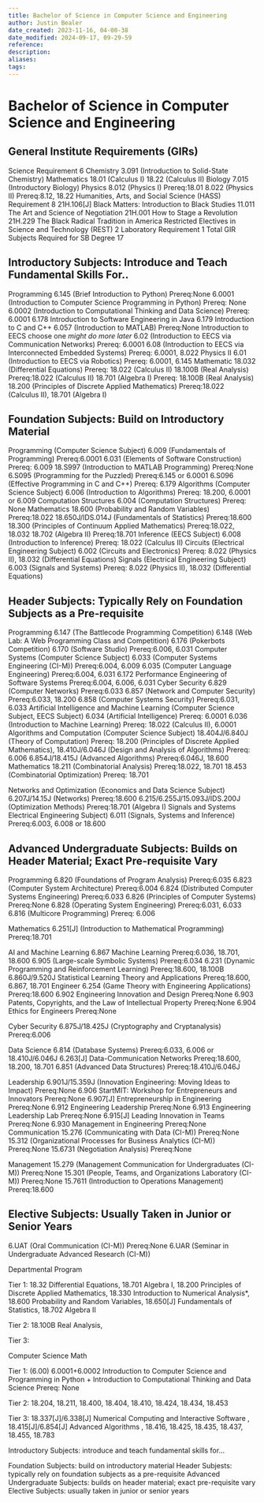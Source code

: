 ```yaml
---
title: Bachelor of Science in Computer Science and Engineering
author: Justin Bealer
date_created: 2023-11-16, 04-00-38
date_modified: 2024-09-17, 09-29-59
reference: 
description: 
aliases: 
tags: 
---
```

# Bachelor of Science in Computer Science and Engineering

## General Institute Requirements (GIRs)
Science Requirement 6
  Chemistry
    3.091 (Introduction to Solid-State Chemistry)
  Mathematics
    18.01 (Calculus I)
    18.22 (Calculus II)
  Biology
    7.015 (Introductory Biology)
  Physics
    8.012 (Physics I) Prereq:18.01
    8.022 (Physics II) Prereq:8.12, 18.22
Humanities, Arts, and Social Science (HASS) Requirement 8
  21H.106[J] Black Matters: Introduction to Black Studies
  11.011 The Art and Science of Negotiation
  21H.001 How to Stage a Revolution
  21H.229 The Black Radical Tradition in America
Restricted Electives in Science and Technology (REST) 2
Laboratory Requirement 1
Total GIR Subjects Required for SB Degree 17

## Introductory Subjects: Introduce and Teach Fundamental Skills For..

Programming
  6.145 (Brief Introduction to Python) Prereq:None
  6.0001 (Introduction to Computer Science Programming in Python) Prereq: None
  6.0002 (Introduction to Computational Thinking and Data Science) Prereq: 6.0001
  6.178 Introduction to Software Engineering in Java
  6.179 Introduction to C and C++
  6.057 (Introduction to MATLAB) Prereq:None
Introduction to EECS choose one *might do more later*
  6.02 (Introduction to EECS via Communication Networks) Prereq: 6.0001
  6.08 (Introduction to EECS via Interconnected Embedded Systems) Prereq: 6.0001, 8.022 Physics II
  6.01 (Introduction to EECS via Robotics) Prereq: 6.0001, 6.145
Mathematic
  18.032 (Differential Equations) Prereq: 18.022 (Calculus II)
  18.100B (Real Analysis) Prereq:18.022 (Calculus II)
  18.701 (Algebra I) Prereq: 18.100B (Real Analysis)
  18.200 (Principles of Discrete Applied Mathematics) Prereq:18.022 (Calculus II), 18.701 (Algebra I)

## Foundation Subjects: Build on Introductory Material

Programming (Computer Science Subject)
  6.009 (Fundamentals of Programming) Prereq:6.0001
  6.031 (Elements of Software Construction) Prereq: 6.009
  18.S997 (Introduction to MATLAB Programming) Prereq:None
  6.S095 (Programming for the Puzzled) Prereq:6.145 or 6.0001
  6.S096 (Effective Programming in C and C++) Prereq: 6.179
Algorithms (Computer Science Subject)
  6.006 (Introduction to Algorithms) Prereq: 18.200, 6.0001 or 6.009
Computation Structures
  6.004 (Computation Structures) Prereq: None
Mathematics
  18.600 (Probability and Random Variables) Prereq:18.022
  18.650J/IDS.014J (Fundamentals of Statistics) Prereq:18.600
  18.300 (Principles of Continuum Applied Mathematics) Prereq:18.022, 18.032
  18.702 (Algebra II) Prereq:18.701
Inference (EECS Subject)
  6.008 (Introduction to Inference) Prereq: 18.022 (Calculus II)
Circuits (Electrical Engineering Subject)
  6.002 (Circuits and Electronics) Prereq: 8.022 (Physics II), 18.032 (Differential Equations)
Signals (Electrical Engineering Subject)
  6.003 (Signals and Systems) Prereq: 8.022 (Physics II), 18.032 (Differential Equations)

## Header Subjects: Typically Rely on Foundation Subjects as a Pre-requisite

Programming
  6.147 (The Battlecode Programming Competition)
  6.148 (Web Lab: A Web Programming Class and Competition)
  6.176 (Pokerbots Competition)
  6.170 (Software Studio) Prereq:6.006, 6.031
Computer Systems (Computer Science Subject)
  6.033 (Computer Systems Engineering (CI-M)) Prereq:6.004, 6.009
  6.035 (Computer Language Engineering) Prereq:6.004, 6.031
  6.172 Performance Engineering of Software Systems Prereq:6.004, 6.006, 6.031
Cyber Security
  6.829 (Computer Networks) Prereq:6.033
  6.857 (Network and Computer Security) Prereq:6.033, 18.200
  6.858 (Computer Systems Security) Prereq:6.031, 6.033
Artificial Intelligence and Machine Learning (Computer Science Subject, EECS Subject)
  6.034 (Artificial Intelligence) Prereq: 6.0001
  6.036 (Introduction to Machine Learning) Prereq: 18.022 (Calculus II), 6.0001
Algorithms and Computation (Computer Science Subject)
  18.404J/6.840J (Theory of Computation) Prereq: 18.200 (Principles of Discrete Applied Mathematics),
  18.410J/6.046J (Design and Analysis of Algorithms) Prereq: 6.006
  6.854J/18.415J (Advanced Algorithms) Prereq:6.046J, 18.600
Mathematics
  18.211 (Combinatorial Analysis) Prereq:18.022, 18.701
  18.453 (Combinatorial Optimization) Prereq: 18.701

Networks and Optimization (Economics and Data Science Subject)
  6.207J/14.15J (Networks) Prereq:18.600
  6.215/6.255J/15.093J/IDS.200J (Optimization Methods) Prereq:18.701 (Algebra I)
Signals and Systems Electrical Engineering Subject)
  6.011 (Signals, Systems and Inference) Prereq:6.003, 6.008 or 18.600

## Advanced Undergraduate Subjects: Builds on Header Material; Exact Pre-requisite Vary

Programming
  6.820 (Foundations of Program Analysis) Prereq:6.035
  6.823 (Computer System Architecture) Prereq:6.004
  6.824 (Distributed Computer Systems Engineering) Prereq:6.033
  6.826 (Principles of Computer Systems) Prereq:None
  6.828 (Operating System Engineering) Prereq:6.031, 6.033
  6.816 (Multicore Programming) Prereq: 6.006

Mathematics
  6.251[J] (Introduction to Mathematical Programming) Prereq:18.701

AI and Machine Learning
  6.867 Machine Learning Prereq:6.036, 18.701, 18.600
  6.905 (Large-scale Symbolic Systems) Prereq:6.034
  6.231 (Dynamic Programming and Reinforcement Learning) Prereq:18.600, 18.100B
  6.860J/9.520J Statistical Learning Theory and Applications Prereq:18.600, 6.867, 18.701
Engineer
  6.254 (Game Theory with Engineering Applications) Prereq:18.600
  6.902 Engineering Innovation and Design Prereq:None
  6.903 Patents, Copyrights, and the Law of Intellectual Property Prereq:None
  6.904 Ethics for Engineers Prereq:None

Cyber Security
  6.875J/18.425J (Cryptography and Cryptanalysis) Prereq:6.006

Data Science
  6.814 (Database Systems) Prereq:6.033, 6.006 or 18.410J/6.046J
  6.263[J] Data-Communication Networks Prereq:18.600, 18.200, 18.701
  6.851 (Advanced Data Structures) Prereq:18.410J/6.046J

Leadership
  6.901J/15.359J (Innovation Engineering: Moving Ideas to Impact) Prereq:None
  6.906 StartMIT: Workshop for Entrepreneurs and Innovators Prereq:None
  6.907[J] Entrepreneurship in Engineering Prereq:None
  6.912 Engineering Leadership Prereq:None
  6.913 Engineering Leadership Lab Prereq:None
  6.915[J] Leading Innovation in Teams Prereq:None
  6.930 Management in Engineering Prereq:None
Communication
15.276	(Communicating with Data (CI-M)) Prereq:None
15.312	(Organizational Processes for Business Analytics (CI-M)) Prereq:None
15.6731	(Negotiation Analysis) Prereq:None

Management
  15.279	(Management Communication for Undergraduates (CI-M)) Prereq:None
  15.301	(People, Teams, and Organizations Laboratory (CI-M)) Prereq:None
  15.7611 (Introduction to Operations Management) Prereq:18.600

## Elective Subjects: Usually Taken in Junior or Senior Years

  6.UAT (Oral Communication (CI-M)) Prereq:None
  6.UAR (Seminar in Undergraduate Advanced Research (CI-M))


Departmental Program



  Tier 1: 18.32 Differential Equations, 18.701 Algebra I, 18.200 Principles of Discrete Applied Mathematics, 18.330 Introduction to Numerical Analysis*, 18.600 Probability and Random Variables, 18.650[J] Fundamentals of Statistics, 18.702 Algebra II

  Tier 2: 18.100B Real Analysis,  

  Tier 3:

Computer Science Math

Tier 1:
  (6.00) 6.0001+6.0002 Introduction to Computer Science and Programming in Python + Introduction to Computational Thinking and Data Science Prereq: None
  


Tier 2: 18.204, 18.211, 18.400, 18.404, 18.410, 18.424, 18.434, 18.453

Tier 3: 18.337[J]/6.338[J] Numerical Computing and Interactive Software , 18.415[J]/6.854[J] Advanced Algorithms , 18.416, 18.425, 18.435, 18.437, 18.455, 18.783




Introductory Subjects: introduce and teach fundamental skills for...
  
Foundation Subjects: build on introductory material
Header Subjests: typically rely on foundation subjects as a pre-requisite
Advanced Undergraduate Subjects: builds on header material; exact pre-requisite vary
Elective Subjects: usually taken in junior or senior years
